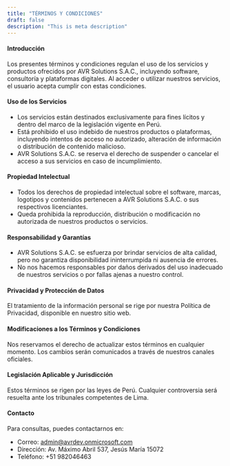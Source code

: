 ```yaml
---
title: "TÉRMINOS Y CONDICIONES"
draft: false
description: "This is meta description"
---
```


#### Introducción

Los presentes términos y condiciones regulan el uso de los servicios y productos ofrecidos por AVR Solutions S.A.C., incluyendo software, consultoría y plataformas digitales. Al acceder o utilizar nuestros servicios, el usuario acepta cumplir con estas condiciones.

#### Uso de los Servicios

- Los servicios están destinados exclusivamente para fines lícitos y dentro del marco de la legislación vigente en Perú.
- Está prohibido el uso indebido de nuestros productos o plataformas, incluyendo intentos de acceso no autorizado, alteración de información o distribución de contenido malicioso.
- AVR Solutions S.A.C. se reserva el derecho de suspender o cancelar el acceso a sus servicios en caso de incumplimiento.

#### Propiedad Intelectual

- Todos los derechos de propiedad intelectual sobre el software, marcas, logotipos y contenidos pertenecen a AVR Solutions S.A.C. o sus respectivos licenciantes.
- Queda prohibida la reproducción, distribución o modificación no autorizada de nuestros productos o servicios.

#### Responsabilidad y Garantías

- AVR Solutions S.A.C. se esfuerza por brindar servicios de alta calidad, pero no garantiza disponibilidad ininterrumpida ni ausencia de errores.
- No nos hacemos responsables por daños derivados del uso inadecuado de nuestros servicios o por fallas ajenas a nuestro control.

#### Privacidad y Protección de Datos

El tratamiento de la información personal se rige por nuestra Política de Privacidad, disponible en nuestro sitio web.

#### Modificaciones a los Términos y Condiciones

Nos reservamos el derecho de actualizar estos términos en cualquier momento. Los cambios serán comunicados a través de nuestros canales oficiales.

#### Legislación Aplicable y Jurisdicción

Estos términos se rigen por las leyes de Perú. Cualquier controversia será resuelta ante los tribunales competentes de Lima.

#### Contacto
Para consultas, puedes contactarnos en:

- Correo: admin@avrdev.onmicrosoft.com
- Dirección: Av. Máximo Abril 537, Jesús María 15072
- Teléfono: +51 982046463
